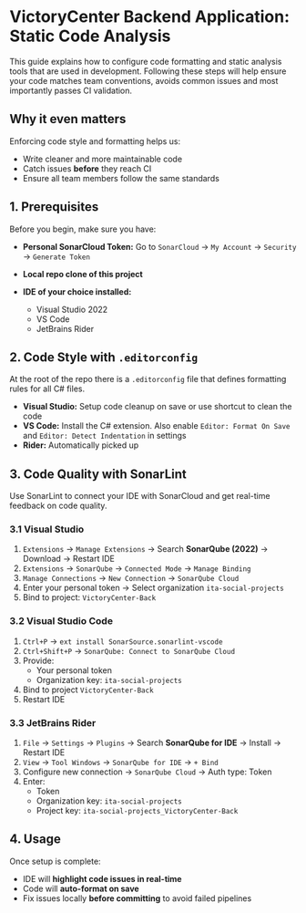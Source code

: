 # VictoryCenter Backend Application: Static Code Analysis

This guide explains how to configure code formatting and static analysis tools that are used in development. Following these steps will help ensure your code matches team conventions, avoids common issues and most importantly passes CI validation.

## Why it even matters

Enforcing code style and formatting helps us:

- Write cleaner and more maintainable code
- Catch issues **before** they reach CI
- Ensure all team members follow the same standards

## 1. Prerequisites

Before you begin, make sure you have:

- **Personal SonarCloud Token:** Go to `SonarCloud` → `My Account` → `Security` → `Generate Token` 

- **Local repo clone of this project**

- **IDE of your choice installed:**
  - Visual Studio 2022  
  - VS Code  
  - JetBrains Rider

## 2. Code Style with `.editorconfig`

At the root of the repo there is a `.editorconfig` file that defines formatting rules for all C# files.

- **Visual Studio:** Setup code cleanup on save or use shortcut to clean the code
- **VS Code:** Install the C# extension. Also enable `Editor: Format On Save` and `Editor: Detect Indentation` in settings
- **Rider:** Automatically picked up

## 3. Code Quality with SonarLint

Use SonarLint to connect your IDE with SonarCloud and get real-time feedback on code quality.

### 3.1 Visual Studio

1. `Extensions` → `Manage Extensions` → Search **SonarQube (2022)** → Download → Restart IDE
2. `Extensions` → `SonarQube` → `Connected Mode` → `Manage Binding`
3. `Manage Connections` → `New Connection` → `SonarQube Cloud`
4. Enter your personal token → Select organization `ita-social-projects`
5. Bind to project: `VictoryCenter-Back`

### 3.2 Visual Studio Code

1. `Ctrl+P` → `ext install SonarSource.sonarlint-vscode`
2. `Ctrl+Shift+P` → `SonarQube: Connect to SonarQube Cloud`
3. Provide:
   - Your personal token
   - Organization key: `ita-social-projects`
4. Bind to project `VictoryCenter-Back`
5. Restart IDE

### 3.3 JetBrains Rider

1. `File` → `Settings` → `Plugins` → Search **SonarQube for IDE** → Install → Restart IDE
2. `View` → `Tool Windows` → `SonarQube for IDE` → `+ Bind`
3. Configure new connection → `SonarQube Cloud` → Auth type: Token
4. Enter:
   - Token
   - Organization key: `ita-social-projects`
   - Project key: `ita-social-projects_VictoryCenter-Back`

## 4. Usage

Once setup is complete:

- IDE will **highlight code issues in real-time**
- Code will **auto-format on save**
- Fix issues locally **before committing** to avoid failed pipelines
